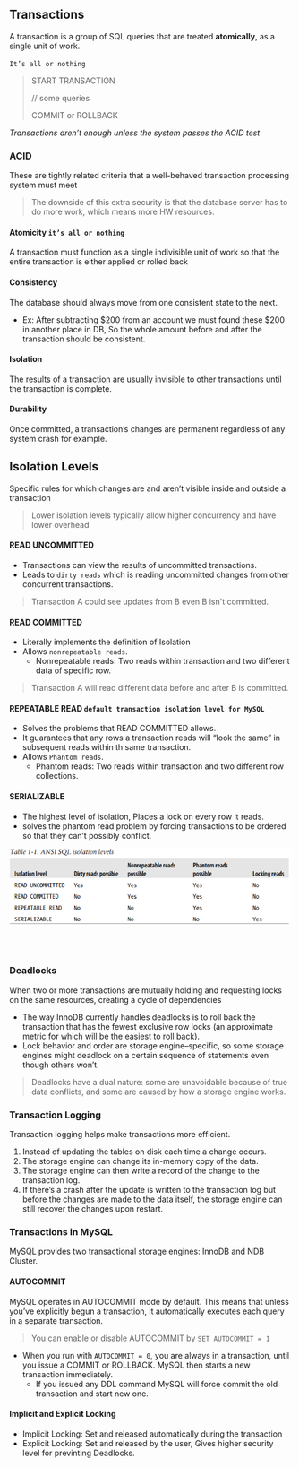 ## Transactions
A transaction is a group of SQL queries that are treated
**atomically**, as a single unit of work.

`It’s all or nothing`

> START TRANSACTION
> 
> // some queries
> 
> COMMIT or ROLLBACK 

*Transactions aren’t enough unless the system passes the ACID test*

### ACID
These are tightly related criteria that
a well-behaved transaction processing system must meet

> The downside of this extra security is that the database server has to do more work, which means more HW resources.

#### Atomicity `it’s all or nothing`
A transaction must function as a single indivisible unit of work so that the entire
transaction is either applied or rolled back

#### Consistency
The database should always move from one consistent state to the next.
* Ex: After subtracting $200 from an account we must found these $200 in another place in DB, So the whole amount before and after the transaction should be consistent.

#### Isolation
The results of a transaction are usually invisible to other transactions until the
transaction is complete.

#### Durability
Once committed, a transaction’s changes are permanent regardless of any system crash for example.

## Isolation Levels
Specific rules for which changes are and aren’t visible inside and outside a transaction

>Lower isolation levels typically allow higher concurrency and have lower
overhead

#### READ UNCOMMITTED
  * Transactions can view the results of uncommitted transactions.
  * Leads to `dirty reads` which is reading uncommitted changes from other concurrent transactions.
> Transaction A could see updates from B even B isn't committed.
#### READ COMMITTED
  * Literally implements the definition of Isolation
  * Allows `nonrepeatable reads`.
    * Nonrepeatable reads: Two reads within transaction and two different data of specific row.
> Transaction A will read different data before and after B is committed.
#### REPEATABLE READ `default transaction isolation level for MySQL`
* Solves the problems that READ COMMITTED allows.
* It guarantees that any rows a transaction reads will “look the same” in subsequent reads within th same transaction.
* Allows `Phantom reads`.
  * Phantom reads: Two reads within transaction and two different row collections.
#### SERIALIZABLE
* The highest level of isolation, Places a lock on every row it reads.
* solves the phantom read problem by forcing transactions to be ordered so that they can’t possibly conflict.

<div style="display: flex; justify-content: center">
   <img src="../tables/table1-1.png" style="margin-bottom: 3rem">
</div>

### Deadlocks
 When two or more transactions are mutually holding and requesting locks on the same resources, creating a cycle of dependencies
* The way InnoDB currently handles deadlocks is to roll back the transaction that  has the fewest exclusive row locks (an approximate metric for which will be the easiest to roll back).
* Lock behavior and order are storage engine–specific, so some storage engines might deadlock on a certain sequence of statements even though others won’t.
> Deadlocks
have a dual nature: some are unavoidable because of true data conflicts, and some are
caused by how a storage engine works.

### Transaction Logging
Transaction logging helps make transactions more efficient.
1. Instead of updating the tables on disk each time a change occurs.
2. The storage engine can change its in-memory copy of the data.
3. The storage engine can then write a record of the change to the transaction log.
4. If there’s a crash after the update is written to the transaction log but before the changes are made to the data itself, the storage engine can still recover the changes upon restart.

### Transactions in MySQL
MySQL provides two transactional storage engines: InnoDB and NDB Cluster.

#### AUTOCOMMIT
MySQL operates in AUTOCOMMIT mode by default. This means that unless you’ve explicitly begun a transaction, it automatically executes each query in a separate transaction.
> You can enable or disable AUTOCOMMIT by `SET AUTOCOMMIT = 1`
* When you run with `AUTOCOMMIT = 0`, you are always in a transaction, until you issue a COMMIT or ROLLBACK. MySQL then  starts a new transaction immediately.
  * If you issued any DDL command MySQL will force commit the old transaction and start new one.
#### Implicit and Explicit Locking
* Implicit Locking: Set and released automatically during the transaction
* Explicit Locking: Set and released by the user, Gives higher security level for previnting Deadlocks.
